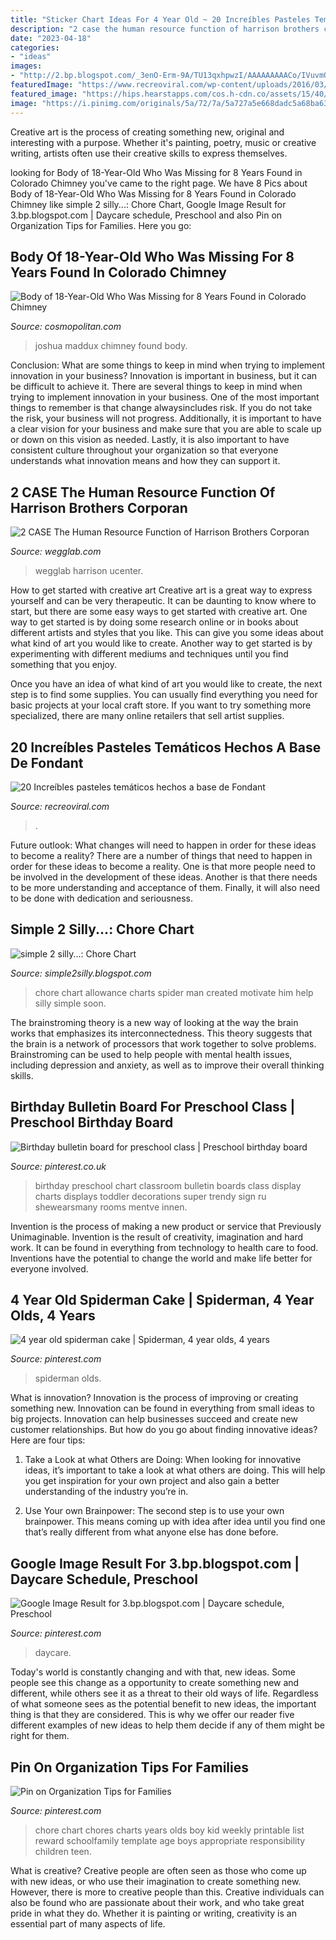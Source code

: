 ```yaml
---
title: "Sticker Chart Ideas For 4 Year Old ~ 20 Increíbles Pasteles Temáticos Hechos A Base De Fondant"
description: "2 case the human resource function of harrison brothers corporan"
date: "2023-04-18"
categories:
- "ideas"
images:
- "http://2.bp.blogspot.com/_3enO-Erm-9A/TU13qxhpwzI/AAAAAAAAACo/IVuvmOYwmq8/s1600/CHORE+CHART.jpg"
featuredImage: "https://www.recreoviral.com/wp-content/uploads/2016/03/20-PASTELES-FONDANT-2016-3.jpg"
featured_image: "https://hips.hearstapps.com/cos.h-cdn.co/assets/15/40/1600x800/landscape-1443715137-josh.jpg?resize=1200:*"
image: "https://i.pinimg.com/originals/5a/72/7a/5a727a5e668dadc5a68ba635a9da9e06.jpg"
---
```



Creative art is the process of creating something new, original and interesting with a purpose. Whether it's painting, poetry, music or creative writing, artists often use their creative skills to express themselves.

	

		
looking for Body of 18-Year-Old Who Was Missing for 8 Years Found in Colorado Chimney you've came to the right page. We have 8 Pics about Body of 18-Year-Old Who Was Missing for 8 Years Found in Colorado Chimney like simple 2 silly...: Chore Chart, Google Image Result for 3.bp.blogspot.com | Daycare schedule, Preschool and also Pin on Organization Tips for Families. Here you go:
		
    
## Body Of 18-Year-Old Who Was Missing For 8 Years Found In Colorado Chimney

<img loading=lazy src="https://hips.hearstapps.com/cos.h-cdn.co/assets/15/40/1600x800/landscape-1443715137-josh.jpg?resize=1200:*" onerror="this.onerror=null;this.src='https://tse2.mm.bing.net/th?id=OIP.6OKeH1GmDv0QhBqsxOKhLQHaDt&amp;pid=15.1';" alt="Body of 18-Year-Old Who Was Missing for 8 Years Found in Colorado Chimney">

_Source: cosmopolitan.com_

>joshua maddux chimney found body. 

	

Conclusion: What are some things to keep in mind when trying to implement innovation in your business?
Innovation is important in business, but it can be difficult to achieve it. There are several things to keep in mind when trying to implement innovation in your business. One of the most important things to remember is that change alwaysincludes risk. If you do not take the risk, your business will not progress. Additionally, it is important to have a clear vision for your business and make sure that you are able to scale up or down on this vision as needed. Lastly, it is also important to have consistent culture throughout your organization so that everyone understands what innovation means and how they can support it.

    
## 2 CASE The Human Resource Function Of Harrison Brothers Corporan

<img loading=lazy src="https://wegglab.com/wp-content/uploads/2021/01/image-2393.png" onerror="this.onerror=null;this.src='https://tse2.mm.bing.net/th?id=OIP.HOEYSs_y2X009cGnWMRjuQHaFh&amp;pid=15.1';" alt="2 CASE The Human Resource Function of Harrison Brothers Corporan">

_Source: wegglab.com_

>wegglab harrison ucenter. 

	

How to get started with creative art
Creative art is a great way to express yourself and can be very therapeutic. It can be daunting to know where to start, but there are some easy ways to get started with creative art.
One way to get started is by doing some research online or in books about different artists and styles that you like. This can give you some ideas about what kind of art you would like to create. Another way to get started is by experimenting with different mediums and techniques until you find something that you enjoy.

Once you have an idea of what kind of art you would like to create, the next step is to find some supplies. You can usually find everything you need for basic projects at your local craft store. If you want to try something more specialized, there are many online retailers that sell artist supplies.

    
## 20 Increíbles Pasteles Temáticos Hechos A Base De Fondant

<img loading=lazy src="https://www.recreoviral.com/wp-content/uploads/2016/03/20-PASTELES-FONDANT-2016-3.jpg" onerror="this.onerror=null;this.src='https://tse4.mm.bing.net/th?id=OIP.ZcUKoiNBa9xszy1eXk0f6gHaFj&amp;pid=15.1';" alt="20 Increíbles pasteles temáticos hechos a base de Fondant">

_Source: recreoviral.com_

>. 

	

Future outlook: What changes will need to happen in order for these ideas to become a reality?
There are a number of things that need to happen in order for these ideas to become a reality. One is that more people need to be involved in the development of these ideas. Another is that there needs to be more understanding and acceptance of them. Finally, it will also need to be done with dedication and seriousness.

    
## Simple 2 Silly...: Chore Chart

<img loading=lazy src="http://2.bp.blogspot.com/_3enO-Erm-9A/TU13qxhpwzI/AAAAAAAAACo/IVuvmOYwmq8/s1600/CHORE+CHART.jpg" onerror="this.onerror=null;this.src='https://tse3.mm.bing.net/th?id=OIP.n5jZ4XpaQoOXI_N6Q-mudAHaFu&amp;pid=15.1';" alt="simple 2 silly...: Chore Chart">

_Source: simple2silly.blogspot.com_

>chore chart allowance charts spider man created motivate him help silly simple soon. 

	

The brainstroming theory is a new way of looking at the way the brain works that emphasizes its interconnectedness. This theory suggests that the brain is a network of processors that work together to solve problems. Brainstroming can be used to help people with mental health issues, including depression and anxiety, as well as to improve their overall thinking skills.

    
## Birthday Bulletin Board For Preschool Class | Preschool Birthday Board

<img loading=lazy src="https://i.pinimg.com/originals/ff/79/8a/ff798a4810af3a9eb5895448cb22be0f.jpg" onerror="this.onerror=null;this.src='https://tse4.mm.bing.net/th?id=OIP.CRuqTWBuCuWOT9DYkHKmqAHaJ4&amp;pid=15.1';" alt="Birthday bulletin board for preschool class | Preschool birthday board">

_Source: pinterest.co.uk_

>birthday preschool chart classroom bulletin boards class display charts displays toddler decorations super trendy sign ru shewearsmany rooms mentve innen. 

	

Invention is the process of making a new product or service that Previously Unimaginable. Invention is the result of creativity, imagination and hard work. It can be found in everything from technology to health care to food. Inventions have the potential to change the world and make life better for everyone involved.

    
## 4 Year Old Spiderman Cake | Spiderman, 4 Year Olds, 4 Years

<img loading=lazy src="https://i.pinimg.com/originals/b8/8a/f0/b88af0bb2809a5e20abf4b636be50aa3.jpg" onerror="this.onerror=null;this.src='https://tse3.mm.bing.net/th?id=OIP.-N1qxl5ab9afRCGkk1IOFAAAAA&amp;pid=15.1';" alt="4 year old spiderman cake | Spiderman, 4 year olds, 4 years">

_Source: pinterest.com_

>spiderman olds. 

	

What is innovation?
Innovation is the process of improving or creating something new. Innovation can be found in everything from small ideas to big projects. Innovation can help businesses succeed and create new customer relationships. But how do you go about finding innovative ideas? Here are four tips:
1. Take a Look at what Others are Doing: When looking for innovative ideas, it’s important to take a look at what others are doing. This will help you get inspiration for your own project and also gain a better understanding of the industry you’re in.

2. Use Your own Brainpower: The second step is to use your own brainpower. This means coming up with idea after idea until you find one that’s really different from what anyone else has done before.


    
## Google Image Result For 3.bp.blogspot.com | Daycare Schedule, Preschool

<img loading=lazy src="https://i.pinimg.com/originals/5a/72/7a/5a727a5e668dadc5a68ba635a9da9e06.jpg" onerror="this.onerror=null;this.src='https://tse4.mm.bing.net/th?id=OIP.rqE0DghGdihZkvwuNsK3YwAAAA&amp;pid=15.1';" alt="Google Image Result for 3.bp.blogspot.com | Daycare schedule, Preschool">

_Source: pinterest.com_

>daycare. 

	

Today's world is constantly changing and with that, new ideas. Some people see this change as a opportunity to create something new and different, while others see it as a threat to their old ways of life. Regardless of what someone sees as the potential benefit to new ideas, the important thing is that they are considered. This is why we offer our reader five different examples of new ideas to help them decide if any of them might be right for them.

    
## Pin On Organization Tips For Families

<img loading=lazy src="https://i.pinimg.com/736x/e7/ad/2a/e7ad2ae37075d668df9f9f8f2f28693b--chore-chart-for-kids-chores-for-kids.jpg" onerror="this.onerror=null;this.src='https://tse1.mm.bing.net/th?id=OIP.ttYDl5ga7dOdSHsugnPQogHaFu&amp;pid=15.1';" alt="Pin on Organization Tips for Families">

_Source: pinterest.com_

>chore chart chores charts years olds boy kid weekly printable list reward schoolfamily template age boys appropriate responsibility children teen. 

	

What is creative?
Creative people are often seen as those who come up with new ideas, or who use their imagination to create something new. However, there is more to creative people than this. Creative individuals can also be found who are passionate about their work, and who take great pride in what they do. Whether it is painting or writing, creativity is an essential part of many aspects of life.

